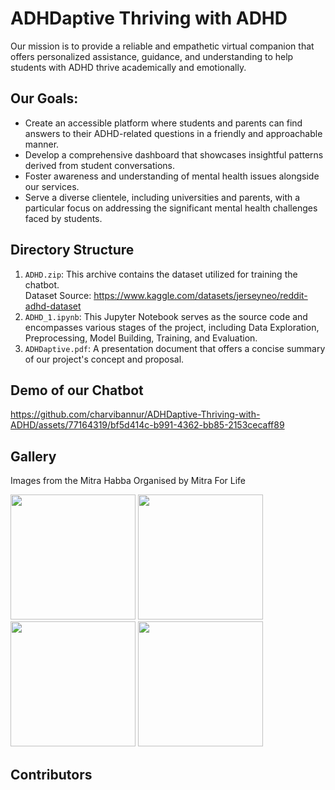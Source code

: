# ADHDaptive Thriving with ADHD
 Our mission is to provide a reliable and empathetic virtual companion that offers personalized assistance, guidance, and understanding to help students with ADHD thrive academically and emotionally.

## Our Goals:
* Create an accessible platform where students and parents can find answers to their ADHD-related questions in a friendly and approachable manner.
* Develop a comprehensive dashboard that showcases insightful patterns derived from student conversations.
* Foster awareness and understanding of mental health issues alongside our services.
* Serve a diverse clientele, including universities and parents, with a particular focus on addressing the significant mental health challenges faced by students.

## Directory Structure
1. ```ADHD.zip```: This archive contains the dataset utilized for training the chatbot. <br>Dataset Source: https://www.kaggle.com/datasets/jerseyneo/reddit-adhd-dataset
2. ```ADHD_1.ipynb```: This Jupyter Notebook serves as the source code and encompasses various stages of the project, including Data Exploration, Preprocessing, Model Building, Training, and Evaluation.
3. ```ADHDaptive.pdf```: A presentation document that offers a concise summary of our project's concept and proposal.
   
## Demo of our Chatbot
https://github.com/charvibannur/ADHDaptive-Thriving-with-ADHD/assets/77164319/bf5d414c-b991-4362-bb85-2153cecaff89

## Gallery
Images from the Mitra Habba Organised by Mitra For Life

<img src="https://github.com/charvibannur/ADHDaptive-Thriving-with-ADHD/assets/77164319/20814053-8b4e-4976-9678-cc647028d43f" width="200">
<img src="https://github.com/charvibannur/ADHDaptive-Thriving-with-ADHD/assets/77164319/25309391-7a98-42c7-9db9-93a35593da47" width="200">
<img src="https://github.com/charvibannur/ADHDaptive-Thriving-with-ADHD/assets/77164319/6ab8212e-cb2a-4dd5-8021-770d1b6f996e" width="200">
<img src="https://github.com/charvibannur/ADHDaptive-Thriving-with-ADHD/assets/77164319/8a3de95c-d8f6-4a4a-813e-40ca9a0cecbb" width="200">

## Contributors
